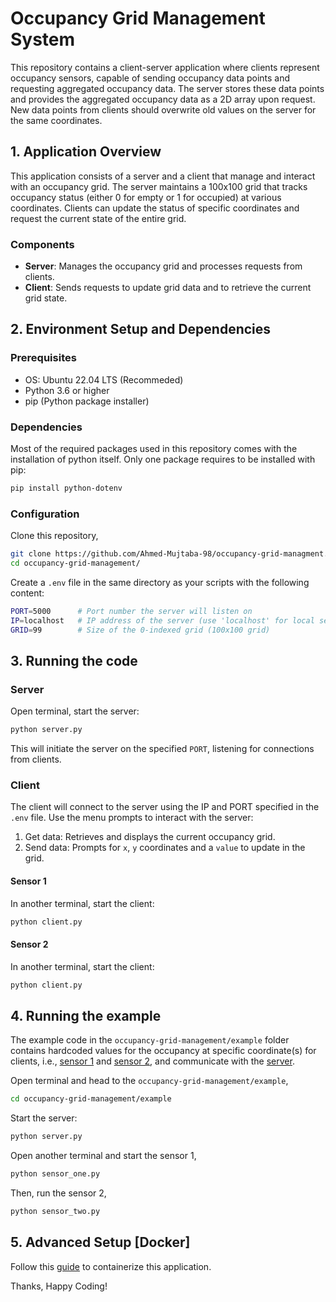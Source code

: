 # Occupancy Grid Management System
This repository contains a client-server application where clients represent occupancy sensors, capable of sending occupancy data points and requesting aggregated occupancy data. The server stores these data points and provides the aggregated occupancy data as a 2D array upon request. New data points from clients should overwrite old values on the server for the same coordinates.

## 1. Application Overview

This application consists of a server and a client that manage and interact with an occupancy grid. The server maintains a 100x100 grid that tracks occupancy status (either 0 for empty or 1 for occupied) at various coordinates. Clients can update the status of specific coordinates and request the current state of the entire grid.

### Components

- **Server**: Manages the occupancy grid and processes requests from clients.
- **Client**: Sends requests to update grid data and to retrieve the current grid state.

## 2. Environment Setup and Dependencies

### Prerequisites

- OS: Ubuntu 22.04 LTS (Recommeded)
- Python 3.6 or higher
- pip (Python package installer)

### Dependencies

Most of the required packages used in this repository comes with the installation of python itself. Only one package requires to be installed with pip:

```bash
pip install python-dotenv
```


### Configuration
Clone this repository,

```bash
git clone https://github.com/Ahmed-Mujtaba-98/occupancy-grid-managment.git
cd occupancy-grid-management/
```

Create a `.env` file in the same directory as your scripts with the following content:

```bash
PORT=5000      # Port number the server will listen on
IP=localhost   # IP address of the server (use 'localhost' for local server)
GRID=99        # Size of the 0-indexed grid (100x100 grid)
```

## 3. Running the code

### Server
Open terminal, start the server:
```bash
python server.py
```
This will initiate the server on the specified `PORT`, listening for connections from clients.

### Client

The client will connect to the server using the IP and PORT specified in the `.env` file. Use the menu prompts to interact with the server:

1. Get data: Retrieves and displays the current occupancy grid.
2. Send data: Prompts for `x`, `y` coordinates and a `value` to update in the grid.

#### Sensor 1

In another terminal, start the client:

```bash
python client.py
```

#### Sensor 2
In another terminal, start the client:

```bash
python client.py
```

## 4. Running the example
The example code in the `occupancy-grid-management/example` folder contains hardcoded values for the occupancy at specific coordinate(s) for clients, i.e., [sensor 1](./example/sensor_one.py) and [sensor 2](./sensor_two.py), and communicate with the [server](./example/server.py).

Open terminal and head to the `occupancy-grid-management/example`,

```bash
cd occupancy-grid-management/example
```

Start the server:

```bash
python server.py
```

Open another terminal and start the sensor 1,

```bash
python sensor_one.py
```

Then, run the sensor 2,

```bash
python sensor_two.py
```

## 5. Advanced Setup [Docker]
Follow this [guide](./docker/README.md) to containerize this application.


Thanks, Happy Coding!
